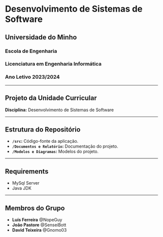 # Desenvolvimento de Sistemas de Software

## Universidade do Minho
### Escola de Engenharia
### Licenciatura em Engenharia Informática
### Ano Letivo 2023/2024

---

## Projeto da Unidade Curricular

**Disciplina:** Desenvolvimento de Sistemas de Software  

---

## Estrutura do Repositório

- **`/src`:** Código-fonte da aplicação.
- **`/Documentos e Relatório`:** Documentação do projeto.
- **`/Modelos e Diagramas`:** Modelos do projeto.

---

## Requirements

- MySql Server
- Java JDK

---

## Membros do Grupo

- **Luís Ferreira** @NopeGuy
- **João Pastore** @SenseiBott
- **David Teixeira** @Gnomo03
